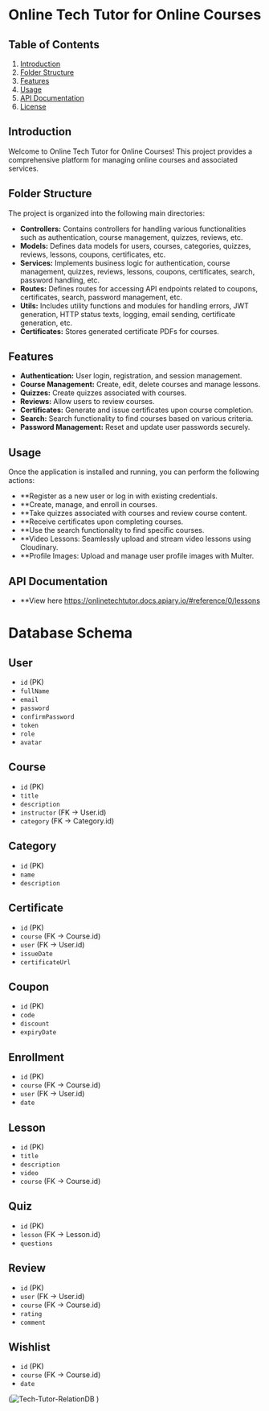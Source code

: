 # Online Tech Tutor for Online Courses

## Table of Contents

1. [Introduction](#introduction)
2. [Folder Structure](#folder-structure)
3. [Features](#features)
4. [Usage](#usage)
5. [API Documentation](#api-documentation)
6. [License](#license)

## Introduction

Welcome to Online Tech Tutor for Online Courses! This project provides a comprehensive platform for managing online courses and associated services.

## Folder Structure

The project is organized into the following main directories:

- **Controllers:** Contains controllers for handling various functionalities such as authentication, course management, quizzes, reviews, etc.
- **Models:** Defines data models for users, courses, categories, quizzes, reviews, lessons, coupons, certificates, etc.
- **Services:** Implements business logic for authentication, course management, quizzes, reviews, lessons, coupons, certificates, search, password handling, etc.
- **Routes:** Defines routes for accessing API endpoints related to coupons, certificates, search, password management, etc.
- **Utils:** Includes utility functions and modules for handling errors, JWT generation, HTTP status texts, logging, email sending, certificate generation, etc.
- **Certificates:** Stores generated certificate PDFs for courses.

## Features

- **Authentication:** User login, registration, and session management.
- **Course Management:** Create, edit, delete courses and manage lessons.
- **Quizzes:** Create quizzes associated with courses.
- **Reviews:** Allow users to review courses.
- **Certificates:** Generate and issue certificates upon course completion.
- **Search:** Search functionality to find courses based on various criteria.
- **Password Management:** Reset and update user passwords securely.

## Usage
Once the application is installed and running, you can perform the following actions:

- **Register as a new user or log in with existing credentials.
- **Create, manage, and enroll in courses.
- **Take quizzes associated with courses and review course content.
- **Receive certificates upon completing courses.
- **Use the search functionality to find specific courses.
- **Video Lessons: Seamlessly upload and stream video lessons using Cloudinary.
- **Profile Images: Upload and manage user profile images with Multer.

## API Documentation
- **View here https://onlinetechtutor.docs.apiary.io/#reference/0/lessons

# Database Schema
## User
- `id` (PK)
- `fullName`
- `email`
- `password`
- `confirmPassword`
- `token`
- `role`
- `avatar`

## Course
- `id` (PK)
- `title`
- `description`
- `instructor` (FK -> User.id)
- `category` (FK -> Category.id)

## Category
- `id` (PK)
- `name`
- `description`

## Certificate
- `id` (PK)
- `course` (FK -> Course.id)
- `user` (FK -> User.id)
- `issueDate`
- `certificateUrl`

## Coupon
- `id` (PK)
- `code`
- `discount`
- `expiryDate`

## Enrollment
- `id` (PK)
- `course` (FK -> Course.id)
- `user` (FK -> User.id)
- `date`

## Lesson
- `id` (PK)
- `title`
- `description`
- `video`
- `course` (FK -> Course.id)

## Quiz
- `id` (PK)
- `lesson` (FK -> Lesson.id)
- `questions`

## Review
- `id` (PK)
- `user` (FK -> User.id)
- `course` (FK -> Course.id)
- `rating`
- `comment`

## Wishlist
- `id` (PK)
- `course` (FK -> Course.id)
- `date`

(![Tech-Tutor-RelationDB](https://github.com/user-attachments/assets/da8e3034-05c4-4963-bedc-05d08633f06d)
)
